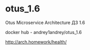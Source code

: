 # otus_1.6
Otus Microservice Architecture 
ДЗ 1.6

docker hub - andrey1andrey/otus_1.6

http://arch.homework/health/

